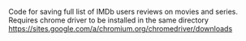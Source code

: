 Code for saving full list of IMDb users reviews on movies and series. Requires chrome driver to be installed in the same directory https://sites.google.com/a/chromium.org/chromedriver/downloads 
